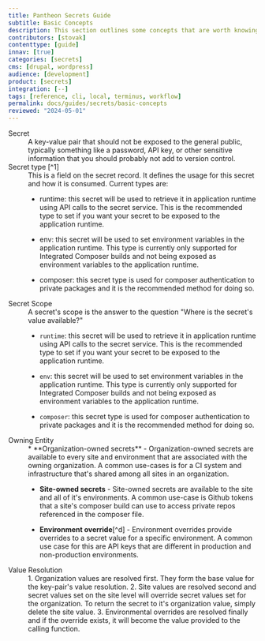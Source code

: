 ```yaml
---
title: Pantheon Secrets Guide
subtitle: Basic Concepts
description: This section outlines some concepts that are worth knowing about Pantheon Secrets. Gaining familiarity with them will help you to make better use of this feature.
contributors: [stovak]
contenttype: [guide]
innav: [true]
categories: [secrets]
cms: [drupal, wordpress]
audience: [development]
product: [secrets]
integration: [--]
tags: [reference, cli, local, terminus, workflow]
permalink: docs/guides/secrets/basic-concepts
reviewed: "2024-05-01"
---
```

<dl>  
<dt>Secret</dt>
<dd>
A key-value pair that should not be exposed to the general public, typically something like a password, API key, or other sensitive information that you should probably not add to version control.</dd>

<dt>Secret type [^1]</dt>
<dd>
  This is a field on the secret record. It defines the usage for this secret and how it is consumed. Current types are:

  * runtime: this secret will be used to retrieve it in application runtime using API calls to the secret service. This is the recommended type to set if you want your secret to be exposed to the application runtime.

  * env: this secret will be used to set environment variables in the application runtime. This type is currently only supported for Integrated Composer builds and not being exposed as environment variables to the application runtime.

  * composer: this secret type is used for composer authentication to private packages and it is the recommended method for doing so.
</dd>

<dt>Secret Scope</dt>
<dd>
A secret's scope is the answer to the question "Where is the secret's value available?"

  * `runtime`: this secret will be used to retrieve it in application runtime using API calls to the secret service. This is the recommended type to set if you want your secret to be exposed to the application runtime.

  * `env`: this secret will be used to set environment variables in the application runtime. This type is currently only supported for Integrated Composer builds and not being exposed as environment variables to the application runtime.

  * `composer`: this secret type is used for composer  authentication to private packages and it is the recommended method for doing so.
</dd>

<dt>Owning Entity</dt>
<dd>
* **Organization-owned secrets** -  Organization-owned secrets are available to every site and environment that are associated with the owning organization. A common use-cases is for a CI system and infrastructure that's shared among all sites in an organization.

* **Site-owned secrets** -  Site-owned secrets are available to the site and all of it's environments. A common use-case is Github tokens that a site's composer build can use to access private repos referenced in the composer file.

* **Environment override**[^d]  - Environment overrides provide overrides to a secret value for a specific environment. A common use case for this are API keys that are different in production and non-production environments.
</dd>

<dt>Value Resolution</dt>
<dd>
1. Organization values are resolved first. They form the base value for the key-pair's value resolution.
2. Site values are resolved second and secret values set on the site level will override secret values set for the organization. To return the secret to it's organization value, simply delete the site value.
3. Environmental overrides are resolved finally and if the override exists, it will become the value provided to the calling function.
</dd>
</dl>

[^1]: Note that you can only set one type per secret and this cannot be changed later (unless you delete and recreate the secret).
